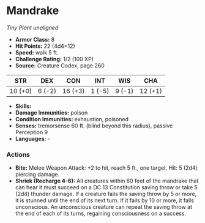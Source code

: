 # Mandrake

*Tiny* *Plant* *unaligned*

- **Armor Class:** 8
- **Hit Points:** 22 (4d4+12)
- **Speed:** walk 5 ft.
- **Challenge Rating:** 1/2 (100 XP)
- **Source:** Creature Codex, page 260

| STR | DEX | CON | INT | WIS | CHA |
| --- | --- | --- | --- | --- | --- |
| 10 (+0) | 6 (-2) | 16 (+3) | 1 (-5) | 9 (-1) | 12 (+1) |

- **Skills:** 
- **Damage Immunities:** poison
- **Condition Immunities:** exhaustion, poisoned
- **Senses:** tremorsense 60 ft. (blind beyond this radius), passive Perception 9
- **Languages:** -

### Actions

- **Bite:** Melee Weapon Attack: +2 to hit, reach 5 ft., one target. Hit: 5 (2d4) piercing damage.
- **Shriek (Recharge 4-6):** All creatures within 60 feet of the mandrake that can hear it must succeed on a DC 13 Constitution saving throw or take 5 (2d4) thunder damage. If a creature fails the saving throw by 5 or more, it is stunned until the end of its next turn. If it fails by 10 or more, it falls unconscious. An unconscious creature can repeat the saving throw at the end of each of its turns, regaining consciousness on a success.


